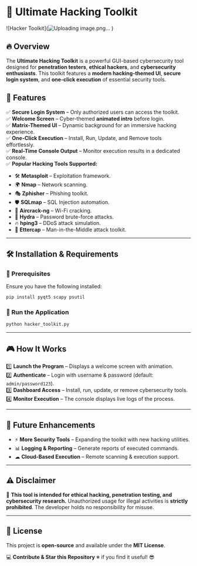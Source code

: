 # 🚀 Ultimate Hacking Toolkit

![Hacker Toolkit](![Uploading image.png…]()
)

## 🔥 Overview
The **Ultimate Hacking Toolkit** is a powerful GUI-based cybersecurity tool designed for **penetration testers**, **ethical hackers**, and **cybersecurity enthusiasts**. This toolkit features a **modern hacking-themed UI**, **secure login system**, and **one-click execution** of essential security tools.

## 🎯 Features
✅ **Secure Login System** – Only authorized users can access the toolkit.  
✅ **Welcome Screen** – Cyber-themed **animated intro** before login.  
✅ **Matrix-Themed UI** – Dynamic background for an immersive hacking experience.  
✅ **One-Click Execution** – Install, Run, Update, and Remove tools effortlessly.  
✅ **Real-Time Console Output** – Monitor execution results in a dedicated console.  
✅ **Popular Hacking Tools Supported:**
- 🛠 **Metasploit** – Exploitation framework.
- 🌍 **Nmap** – Network scanning.
- 🎭 **Zphisher** – Phishing toolkit.
- 🛡 **SQLmap** – SQL Injection automation.
- 📡 **Aircrack-ng** – Wi-Fi cracking.
- 🔑 **Hydra** – Password brute-force attacks.
- 🔥 **hping3** – DDoS attack simulation.
- 👀 **Ettercap** – Man-in-the-Middle attack toolkit.

---

## 🛠 Installation & Requirements
### **🔗 Prerequisites**
Ensure you have the following installed:
```bash
pip install pyqt5 scapy psutil
```

### **🚀 Run the Application**
```bash
python hacker_toolkit.py
```

---

## 🎮 How It Works
1️⃣ **Launch the Program** – Displays a welcome screen with animation.  
2️⃣ **Authenticate** – Login with username & password (default: `admin/password123`).  
3️⃣ **Dashboard Access** – Install, run, update, or remove cybersecurity tools.  
4️⃣ **Monitor Execution** – The console displays live logs of the process.  

---

## 🌱 Future Enhancements
- ⚡ **More Security Tools** – Expanding the toolkit with new hacking utilities.
- 📊 **Logging & Reporting** – Generate reports of executed commands.
- ☁ **Cloud-Based Execution** – Remote scanning & execution support.

---

## ⚠️ Disclaimer
🛑 **This tool is intended for ethical hacking, penetration testing, and cybersecurity research.** Unauthorized usage for illegal activities is **strictly prohibited**. The developer holds no responsibility for misuse.

---

## 📜 License
This project is **open-source** and available under the **MIT License**.

💻 **Contribute & Star this Repository ⭐** if you find it useful! 😎

